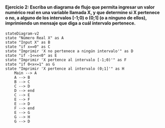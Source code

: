 #### Ejercicio 2: Escriba un diagrama de flujo que permita ingresar un valor numérico real en una variable llamada X, y que determine si X pertenece o no, a alguno de los intervalos [-1;0) o (0;1] (o a ninguno de ellos), imprimiendo un mensaje que diga a cuál intervalo pertenece.

```mermaid
stateDiagram-v2
state "Número Real X" as A
state "Input X" as B
state "if x==0" as C
state "Imprimir 'X no pertenece a ningún intervalo'" as D
state "if -1<=x<0" as E
state "Imprimir 'X pertence al intervalo [-1;0)'" as F
state "if 0<x<=1" as G
state "Imprimir 'X pertence al intervalo (0;1]'" as H
    Main --> A
    A --> B
    B --> C
    C --> D
    D --> end
    C --> E
    E --> F
    E --> D
    F --> end
    E --> G
    G --> H
    G --> D
```
